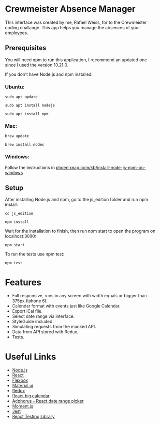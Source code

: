 # Crewmeister Absence Manager

This interface was created by me, Rafael Weiss, for to the Crewmeister coding challange. This app helps you manage the absences of your employees.

## Prerequisites

You will need npm to run this application, I recommend an updated one since I used the version 10.21.0.

If you don't have Node.js and npm installed:

### Ubuntu:

`sudo apt update`

`sudo apt install nodejs`

`sudo apt install npm`

### Mac:

`brew update`

`brew install nodes`

### Windows:

Follow the instructions in [phoenixnap.com/kb/install-node-js-npm-on-windows](https://phoenixnap.com/kb/install-node-js-npm-on-windows)

## Setup

After installing Node.js and npm, go to the js_edition folder and run npm install: 

`cd js_edition`

`npm install`

Wait for the installation to finish, then run npm start to open the program on localhost:3000:

`npm start`

To run the tests use npm test:

`npm test`



# Features
- Full responsive, runs in any screen with width equals or bigger than 375px (Iphone 6).
- Calendar format with events just like Google Calendar.
- Export iCal file.
- Select date range via interface.
- StyleGuide included.
- Simulating requests from the mocked API.
- Data from API stored with Redux.
- Tests.

# Useful Links
- [Node.js](https://nodejs.org/)
- [React](https://reactjs.org/)
- [Flexbox](https://css-tricks.com/snippets/css/a-guide-to-flexbox/)
- [Material.ui](https://material-ui.com/)
- [Redux](https://redux.js.org/)
- [React big calendar](https://github.com/jquense/react-big-calendar)
- [Adphorus - React date range picker](https://github.com/Adphorus/react-date-range)
- [Moment.js](https://momentjs.com/)
- [Jest](https://jestjs.io/)
- [React Testing Library](https://testing-library.com/docs/react-testing-library/intro)
